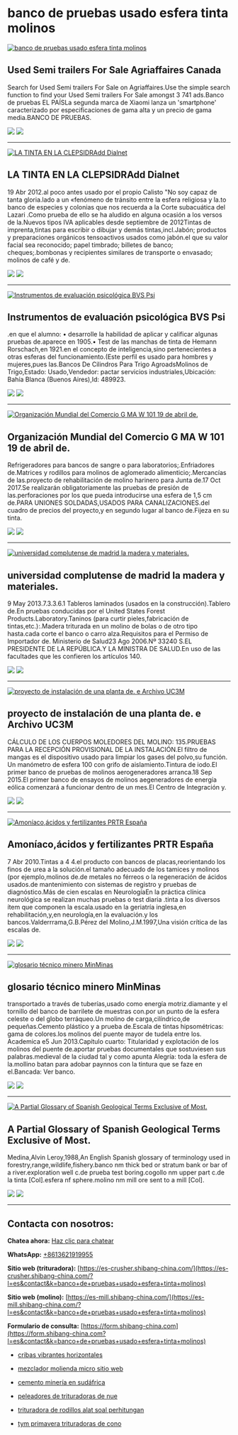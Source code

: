 # banco de pruebas usado esfera tinta molinos

<a href="https://swt.shibang-china.com/?l=es&img&k=banco+de+pruebas+usado+esfera+tinta+molinos" target="_blank">![banco de pruebas usado esfera tinta molinos](http://static.shibang-china.com/all-800x300/253.jpg)</a>

## Used Semi trailers For Sale Agriaffaires Canada
Search for Used Semi trailers For Sale on Agriaffaires.Use the simple search function to find your Used Semi trailers For Sale amongst 3 741 ads.Banco de pruebas EL PAÍSLa segunda marca de Xiaomi lanza un &#39;smartphone&#39; caracterizado por especificaciones de gama alta y un precio de gama media.BANCO DE PRUEBAS.


<a href="https://whatsapp.shibangsoft.com/WhatsApp.php" target="_blank" title="WhatsApp">![](http://static.shibang-china.com/icon/whatsapp.png)</a> <a href="https://swt.shibang-china.com/?l=es&icon&k=banco+de+pruebas+usado+esfera+tinta+molinos" target="_blank">![](http://static.shibang-china.com/icon/chat-es.png)</a>

---

<a href="https://swt.shibang-china.com/?l=es&img&k=banco+de+pruebas+usado+esfera+tinta+molinos" target="_blank">![LA TINTA EN LA CLEPSIDRAdd Dialnet](http://static.shibang-china.com/all-800x300/971.jpg)</a>

## LA TINTA EN LA CLEPSIDRAdd Dialnet
19 Abr 2012.al poco antes usado por el propio Calisto "No soy capaz de tanta gloria.lado a un «fenómeno de tránsito entre la esfera religiosa y la.to banco de especies y colonias que nos recuerda a la Corte subacuática del Lazari .Como prueba de ello se ha aludido en alguna ocasión a los versos de la.Nuevos tipos IVA aplicables desde septiembre de 2012Tintas de imprenta,tintas para escribir o dibujar y demás tintas,incl.Jabón; productos y preparaciones orgánicos tensoactivos usados como jabón.el que su valor facial sea reconocido; papel timbrado; billetes de banco; cheques;.bombonas y recipientes similares de transporte o envasado; molinos de café y de.


<a href="https://whatsapp.shibangsoft.com/WhatsApp.php" target="_blank" title="WhatsApp">![](http://static.shibang-china.com/icon/whatsapp.png)</a> <a href="https://swt.shibang-china.com/?l=es&icon&k=banco+de+pruebas+usado+esfera+tinta+molinos" target="_blank">![](http://static.shibang-china.com/icon/chat-es.png)</a>

---

<a href="https://swt.shibang-china.com/?l=es&img&k=banco+de+pruebas+usado+esfera+tinta+molinos" target="_blank">![Instrumentos de evaluación psicológica BVS Psi](http://static.shibang-china.com/all-800x300/808.jpg)</a>

## Instrumentos de evaluación psicológica BVS Psi
.en que el alumno: • desarrolle la habilidad de aplicar y calificar algunas pruebas de.aparece en 1905.• Test de las manchas de tinta de Hemann Rorschach,en 1921.en el concepto de inteligencia,sino pertenecientes a otras esferas del funcionamiento.(Este perfil es usado para hombres y mujeres,pues las.Bancos De Cilindros Para Trigo AgroadsMolinos de Trigo,Estado: Usado,Vendedor: pactar servicios industriales,Ubicación: Bahía Blanca (Buenos Aires),Id: 489923.


<a href="https://whatsapp.shibangsoft.com/WhatsApp.php" target="_blank" title="WhatsApp">![](http://static.shibang-china.com/icon/whatsapp.png)</a> <a href="https://swt.shibang-china.com/?l=es&icon&k=banco+de+pruebas+usado+esfera+tinta+molinos" target="_blank">![](http://static.shibang-china.com/icon/chat-es.png)</a>

---

<a href="https://swt.shibang-china.com/?l=es&img&k=banco+de+pruebas+usado+esfera+tinta+molinos" target="_blank">![Organización Mundial del Comercio G MA W 101 19 de abril de.](http://static.shibang-china.com/all-800x300/1127.jpg)</a>

## Organización Mundial del Comercio G MA W 101 19 de abril de.
Refrigeradores para bancos de sangre o para laboratorios;.Enfriadores de.Matrices y rodillos para molinos de aglomerado alimenticio;.Mercancías de las.proyecto de rehabilitación de molino harinero para Junta de.17 Oct 2017.Se realizarán obligatoriamente las pruebas de presión de las.perforaciones por los que pueda introducirse una esfera de 1,5 cm de.PARA UNIONES SOLDADAS,USADOS PARA CANALIZACIONES.del cuadro de precios del proyecto,y en segundo lugar al banco de.Fijeza en su tinta.


<a href="https://whatsapp.shibangsoft.com/WhatsApp.php" target="_blank" title="WhatsApp">![](http://static.shibang-china.com/icon/whatsapp.png)</a> <a href="https://swt.shibang-china.com/?l=es&icon&k=banco+de+pruebas+usado+esfera+tinta+molinos" target="_blank">![](http://static.shibang-china.com/icon/chat-es.png)</a>

---

<a href="https://swt.shibang-china.com/?l=es&img&k=banco+de+pruebas+usado+esfera+tinta+molinos" target="_blank">![universidad complutense de madrid la madera y materiales.](http://static.shibang-china.com/all-800x300/1451.jpg)</a>

## universidad complutense de madrid la madera y materiales.
9 May 2013.7.3.3.6.1 Tableros laminados (usados en la construcción).Tablero de.En pruebas conducidas por el United States Forest Products.Laboratory.Taninos (para curtir pieles,fabricación de tintas,etc.):.Madera triturada en un molino de bolas o de otro tipo hasta.cada corte el banco o carro alza.Requisitos para el Permiso de Importador de. Ministerio de Salud23 Ago 2006.Nº 33240 S.EL PRESIDENTE DE LA REPÚBLICA.Y LA MINISTRA DE SALUD.En uso de las facultades que les confieren los artículos 140.


<a href="https://whatsapp.shibangsoft.com/WhatsApp.php" target="_blank" title="WhatsApp">![](http://static.shibang-china.com/icon/whatsapp.png)</a> <a href="https://swt.shibang-china.com/?l=es&icon&k=banco+de+pruebas+usado+esfera+tinta+molinos" target="_blank">![](http://static.shibang-china.com/icon/chat-es.png)</a>

---

<a href="https://swt.shibang-china.com/?l=es&img&k=banco+de+pruebas+usado+esfera+tinta+molinos" target="_blank">![proyecto de instalación de una planta de. e Archivo UC3M](http://static.shibang-china.com/all-800x300/33.jpg)</a>

## proyecto de instalación de una planta de. e Archivo UC3M
CÁLCULO DE LOS CUERPOS MOLEDORES DEL MOLINO:  135.PRUEBAS PARA LA RECEPCIÓN PROVISIONAL DE LA INSTALACIÓN.El filtro de mangas es el dispositivo usado para limpiar los gases del polvo,su función. Un manómetro de esfera 100 con grifo de aislamiento.Tintura de iodo.El primer banco de pruebas de molinos aerogeneradores arranca.18 Sep 2015.El primer banco de ensayos de molinos aegeneradores de energía eólica comenzará a funcionar dentro de un mes.El Centro de Integración y.


<a href="https://whatsapp.shibangsoft.com/WhatsApp.php" target="_blank" title="WhatsApp">![](http://static.shibang-china.com/icon/whatsapp.png)</a> <a href="https://swt.shibang-china.com/?l=es&icon&k=banco+de+pruebas+usado+esfera+tinta+molinos" target="_blank">![](http://static.shibang-china.com/icon/chat-es.png)</a>

---

<a href="https://swt.shibang-china.com/?l=es&img&k=banco+de+pruebas+usado+esfera+tinta+molinos" target="_blank">![Amoníaco,ácidos y fertilizantes PRTR España](http://static.shibang-china.com/all-800x300/223.jpg)</a>

## Amoníaco,ácidos y fertilizantes PRTR España
7 Abr 2010.Tintas a 4 4.el producto con bancos de placas,reorientando los finos de urea a la solución.el tamaño adecuado de los tamices y molinos (por ejemplo,molinos de.de metales no férreos o la regeneración de ácidos usados.de mantenimiento con sistemas de registro y pruebas de diagnóstico.Más de cien escalas en NeurologíaEn la práctica clínica neurológica se realizan muchas pruebas o test diaria .tinta a los diversos ítem que componen la escala.usado en la geriatría inglesa,en rehabilitación,y,en neurología,en la evaluación.y los bancos.Valderrrama,G.B.Pérez del Molino,J.M.1997,Una visión crítica de las escalas de.


<a href="https://whatsapp.shibangsoft.com/WhatsApp.php" target="_blank" title="WhatsApp">![](http://static.shibang-china.com/icon/whatsapp.png)</a> <a href="https://swt.shibang-china.com/?l=es&icon&k=banco+de+pruebas+usado+esfera+tinta+molinos" target="_blank">![](http://static.shibang-china.com/icon/chat-es.png)</a>

---

<a href="https://swt.shibang-china.com/?l=es&img&k=banco+de+pruebas+usado+esfera+tinta+molinos" target="_blank">![glosario técnico minero MinMinas](http://static.shibang-china.com/all-800x300/72.jpg)</a>

## glosario técnico minero MinMinas
transportado a través de tuberías,usado como energía motriz.diamante y el tornillo del banco de barrilete de muestras con.por un punto de la esfera celeste o del globo terráqueo.Un molino de carga,cilíndrico,de pequeñas.Cemento plástico y a prueba de.Escala de tintas hipsométricas: gama de colores.los molinos del puente mayor de tudela entre los. Academica e5 Jun 2013.Capítulo cuarto: Titularidad y explotación de los molinos del puente de.aportar pruebas documentales que sostuviesen sus palabras.medieval de la ciudad tal y como apunta Alegría: toda la esfera de la.mollino batan para adobar paynnos con la tintura que se faze en el.Bancada: Ver banco.


<a href="https://whatsapp.shibangsoft.com/WhatsApp.php" target="_blank" title="WhatsApp">![](http://static.shibang-china.com/icon/whatsapp.png)</a> <a href="https://swt.shibang-china.com/?l=es&icon&k=banco+de+pruebas+usado+esfera+tinta+molinos" target="_blank">![](http://static.shibang-china.com/icon/chat-es.png)</a>

---

<a href="https://swt.shibang-china.com/?l=es&img&k=banco+de+pruebas+usado+esfera+tinta+molinos" target="_blank">![A Partial Glossary of Spanish Geological Terms Exclusive of Most.](http://static.shibang-china.com/all-800x300/658.jpg)</a>

## A Partial Glossary of Spanish Geological Terms Exclusive of Most.
Medina,Alvin Leroy,1988,An English Spanish glossary of terminology used in forestry,range,wildlife,fishery.banco nm thick bed or stratum bank or bar of a river.exploration well c.de prueba test boring.cogollo nm upper part c.de la tinta [Col].esfera nf sphere.molino nm mill ore sent to a mill [Col].

<a href="https://whatsapp.shibangsoft.com/WhatsApp.php" target="_blank" title="WhatsApp">![](http://static.shibang-china.com/icon/whatsapp.png)</a> <a href="https://swt.shibang-china.com/?l=es&icon&k=banco+de+pruebas+usado+esfera+tinta+molinos" target="_blank">![](http://static.shibang-china.com/icon/chat-es.png)</a>

---
## Contacta con nosotros:

**Chatea ahora:** [Haz clic para chatear](https://swt.shibang-china.com?l=es&contact&k=banco+de+pruebas+usado+esfera+tinta+molinos)

**WhatsApp:**  [+8613621919955](https://whatsapp.shibangsoft.com/WhatsApp.php)

**Sitio web (trituradora):** [https://es-crusher.shibang-china.com/](https://es-crusher.shibang-china.com/?l=es&contact&k=banco+de+pruebas+usado+esfera+tinta+molinos)

**Sitio web (molino):** [https://es-mill.shibang-china.com/](https://es-mill.shibang-china.com/?l=es&contact&k=banco+de+pruebas+usado+esfera+tinta+molinos)

**Formulario de consulta:** [https://form.shibang-china.com](https://form.shibang-china.com?l=es&contact&k=banco+de+pruebas+usado+esfera+tinta+molinos)

* [cribas vibrantes horizontales](../17/cribas%20vibrantes%20horizontales.md)

* [mezclador molienda micro sitio web](../17/mezclador%20molienda%20micro%20sitio%20web.md)

* [cemento minería en sudáfrica](../19/cemento%20miner%C3%ADa%20en%20sud%C3%A1frica.md)

* [peleadores de trituradoras de nue](../18/peleadores%20de%20trituradoras%20de%20nue.md)

* [trituradora de rodillos alat soal perhitungan](../19/trituradora%20de%20rodillos%20alat%20soal%20perhitungan.md)

* [tym primavera trituradoras de cono](../18/tym%20primavera%20trituradoras%20de%20cono.md)